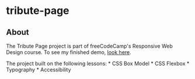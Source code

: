 # tribute-page

## About
The Tribute Page project is part of freeCodeCamp's Responsive Web Design course. To see my finished demo, [look here](https://m-ruch.github.io/tribute-page/).

The project built on the following lessons:
    * CSS Box Model
    * CSS Flexbox
    * Typography
    * Accessibility
